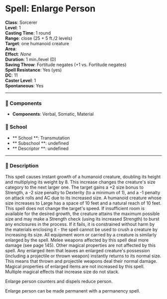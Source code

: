 
# Spell: Enlarge Person
**Class**: Sorcerer  
**Level**: 1  
**Casting Time**: 1 round  
**Range**: close (25 + 5 ft./2 levels)  
**Target**: one humanoid creature  
**Area**:   
**Effect**: _None_  
**Duration**: 1 min./level (D)  
**Saving Throw**: Fortitude negates (+1 vs. Fortitude negates)  
**Spell Resistance**: Yes (yes)  
**DC**: 11  
**Caster Level**: 1  
**Spontaneous**: Yes

---

### 🔮 Components
- **Components**: Verbal, Somatic, Material

### 🏫 School
- ** School **: Transmutation
- ** Subschool **: undefined
- ** Descriptor **: undefined
---

### 📜 Description
This spell causes instant growth of a humanoid creature, doubling its height and multiplying its weight by 8. This increase changes the creature's size category to the next larger one. The target gains a +2 size bonus to Strength, a -2 size penalty to Dexterity (to a minimum of 1), and a -1 penalty on attack rolls and AC due to its increased size. A humanoid creature whose size increases to Large has a space of 10 feet and a natural reach of 10 feet. This spell does not change the target's speed. If insufficient room is available for the desired growth, the creature attains the maximum possible size and may make a Strength check (using its increased Strength) to burst any enclosures in the process. If it fails, it is constrained without harm by the materials enclosing it - the spell cannot be used to crush a creature by increasing its size. All equipment worn or carried by a creature is similarly enlarged by the spell. Melee weapons affected by this spell deal more damage (see page 145). Other magical properties are not affected by this spell. Any enlarged item that leaves an enlarged creature's possession (including a projectile or thrown weapon) instantly returns to its normal size. This means that thrown and projectile weapons deal their normal damage. Magical properties of enlarged items are not increased by this spell. Multiple magical effects that increase size do not stack.

Enlarge person counters and dispels reduce person.

Enlarge person can be made permanent with a permanency spell.
